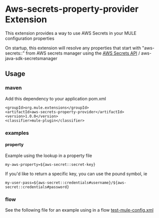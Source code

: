 Aws-secrets-property-provider Extension
=======================================

This extension provides a way to use AWS Secrets in your MULE configuration properties

On startup, this extension will resolve any properties that start 
with "aws-secrets::" from AWS secrets manager using the [AWS Secrets API](https://docs.aws.amazon.com/secretsmanager/latest/apireference/Welcome.html) / aws-java-sdk-secretsmanager

## Usage

### maven
Add this dependency to your application pom.xml

```
<groupId>org.mule.extensions</groupId>
<artifactId>aws-secrets-property-provider</artifactId>
<version>1.0.0</version>
<classifier>mule-plugin</classifier>
```

### examples
#### property
Example using the lookup in a property file
```
my-aws-property=${aws-secret::secret-key} 
```

If you'd like to return a specific key, you can use the pound symbol, ie
```
my-user-pass=${aws-secret::credentials#username}/${aws-secret::credentials#password}
```

### flow
See the following file for an example using in a flow [test-mule-config.xml](src/test/resources/test-mule-config.xml)
